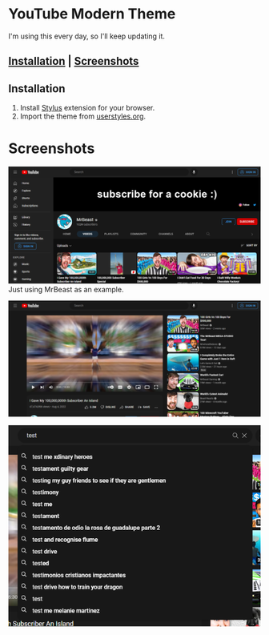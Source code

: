# YouTube Modern Theme
I'm using this every day, so I'll keep updating it.

## [Installation](#installation) | [Screenshots](#screenshots)
## Installation
1. Install [Stylus](https://add0n.com/stylus.html) extension for your browser.
2. Import the theme from [userstyles.org](https://userstyles.world/style/6049/youtube-modern-dark).

# Screenshots
![Channel](images/channel_videos.png) Just using MrBeast as an example.

![Video](images/video.png) 

![Search](images/search.png)